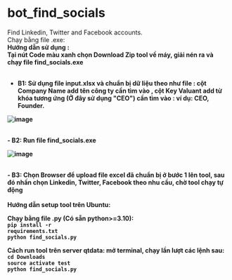 # bot_find_socials
Find Linkedin, Twitter and Facebook accounts.<br>
Chạy bằng file .exe:<br>
<strong>Hướng dẫn sử dụng :</strong><br>
<strong>Tại nút Code màu xanh chọn Download Zip tool về máy, giải nén ra và chạy file find_socials.exe 
<br>
<br>
- B1: Sử dụng file <b>input.xlsx</b> và chuẩn bị dữ liệu theo như file : cột Company Name add tên công ty cần tìm vào , cột Key Valuant add từ khóa tương ứng (Ở đây sử dụng "CEO") cần tìm vào : ví dụ: CEO, Founder. 

![image](https://github.com/TAHKInteractingAI/bot_find_socials/assets/79317931/f7ba4585-eb3c-4883-b097-68d5be580c57)

<br>
- B2: Run file <b>find_socials.exe</b>

![image](https://github.com/TAHKInteractingAI/bot_find_socials/assets/79317931/43478069-de03-4bdb-bf34-b37dc6155d15)

<br>
- B3: Chọn Browser để upload file excel đã chuẩn bị ở bước 1 lên tool, sau đó nhấn chọn Linkedin, Twitter, Facebook theo nhu cầu, chờ tool chạy tự động<br>

<br>
Hướng dẫn setup tool trên Ubuntu: 


Chạy bằng file .py (Có sẵn python>=3.10):<br>
<code>pip install -r requirements.txt</code><br>
<code>python find_socials.py</code>


Cách run tool trên server qtdata: mở terminal, chạy lần lượt các lệnh sau:<br>
<code>cd Downloads</code><br>
<code>source activate test</code> <br>
<code>python find_socials.py</code><br>

